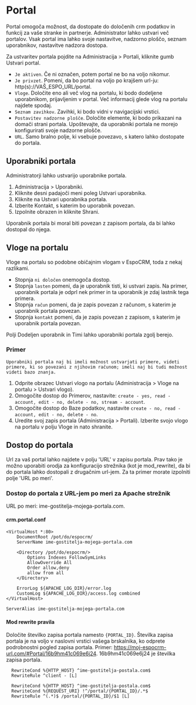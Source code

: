 # Portal

Portal omogoča možnost, da dostopate do določenih crm podatkov in funkcij za vaše stranke in partnerje. Administrator lahko ustvari več portalov. Vsak portal ima lahko svoje nastavitve, nadzorno ploščo, seznam uporabnikov, nastavitve nadzora dostopa.

Za ustvaritev portala pojdite na Administracija > Portali, kliknite gumb Ustvari portal.

* `Je aktiven`. Če ni označen, potem portal ne bo na voljo nikomur.
* `Je privzet`. Pomeni, da bo portal na voljo po krajšem url-ju: http(s)://VAŠ_ESPO_URL/portal.
* `Vloge`. Določite eno ali več vlog na portalu, ki bodo dodeljene uporabnikom, prijavljenim v portal. Več informacij glede vlog na portalu najdete spodaj.
* `Seznam zavihkov`. Zavihki, ki bodo vidni v navigacijski vrstici.
* `Postavitev nadzorne plošče`. Določite elemente, ki bodo prikazani na domači strani portala. Upoštevajte, da uporabniki portala ne morejo konfigurirati svoje nadzorne plošče.
* `URL`. Samo bralno polje, ki vsebuje povezavo, s katero lahko dostopate do portala.

## Uporabniki portala

Administratorji lahko ustvarijo uporabnike portala.

1. Administracija > Uporabniki.
2. Kliknite desni padajoči meni poleg Ustvari uporabnika.
3. Kliknite na Ustvari uporabnika portala.
4. Izberite Kontakt, s katerim bo uporabnik povezan.
5. Izpolnite obrazen in kliknite Shrani.

Uporabnik portala bi moral biti povezan z zapisom portala, da bi lahko dostopal do njega.

## Vloge na portalu

Vloge na portalu so podobne običajnim vlogam v EspoCRM, toda z nekaj razlikami.

* Stopnja `ni določen` onemogoča dostop.
* Stopnja `lasten` pomeni, da je uporabnik tisti, ki ustvari zapis. Na primer, uporabnik portala je odprl nek primer in ta uporabnik je zdaj lastnik tega primera.
* Stopnja `račun` pomeni, da je zapis povezan z računom, s katerim je uporabnik portala povezan.
* Stopnja `kontakt` pomeni, da je zapis povezan z zapisom, s katerim je uporabnik portala povezan.

Polji Dodeljen uporabnik in Timi lahko uporabniki portala zgolj berejo.

### Primer

`Uporabniki portala naj bi imeli možnost ustvarjati primere, videti primere, ki so povezani z njihovim računom; imeli naj bi tudi možnost videti bazo znanja.`

1. Odprite obrazec Ustvari vlogo na portalu (Administracija > Vloge na portalu > Ustvari vlogo).
2. Omogočite dostop do Primerov, nastavite: `create - yes, read - account, edit - no, delete - no, stream - account`.
3. Omogočite dostop do Baze podatkov, nastavite `create - no, read - account, edit - no, delete - no`.
4. Uredite svoj zapis portala (Administracija > Portali). Izberite svojo vlogo na portalu v polju Vloge in nato shranite.

## Dostop do portala

Url za vaš portal lahko najdete v polju 'URL' v zapisu portala. Prav tako je možno uporabiti orodja za konfiguracijo strežnika (kot je mod_rewrite), da bi do portala lahko dostopali z drugačnim url-jem. Za ta primer morate izpolniti polje 'URL po meri'.

### Dostop do portala z URL-jem po meri za Apache strežnik

URL po meri: ime-gostitelja-mojega-portala.com.

#### crm.portal.conf
```
<VirtualHost *:80>
	DocumentRoot /pot/do/espocrm/
	ServerName ime-gostitelja-mojega-portala.com

    <Directory /pot/do/espocrm/>
        Options Indexes FollowSymLinks
        AllowOverride All
        Order allow,deny
        allow from all
    </Directory>

	ErrorLog ${APACHE_LOG_DIR}/error.log
	CustomLog ${APACHE_LOG_DIR}/access.log combined
</VirtualHost>

ServerAlias ime-gostitelja-mojega-portala.com

```

#### Mod rewrite pravila

Določite številko zapisa portala namesto `{PORTAL_ID}`. Številka zapisa portala je na voljo v naslovni vrstici vašega brskalnika, ko odprete podrobnostni pogled zapisa portala. Primer: https://moj-espocrm-url.com/#Portal/16b9hm41c069e6j24. 16b9hm41c069e6j24 je številka zapisa portala.

```
  RewriteCond %{HTTP_HOST} ^ime-gostitelja-postala.com$
  RewriteRule ^client - [L]

  RewriteCond %{HTTP_HOST} ^ime-gostitelja-postala.com$
  RewriteCond %{REQUEST_URI} !^/portal/{PORTAL_ID}/.*$
  RewriteRule ^(.*)$ /portal/{PORTAL_ID}/$1 [L]
```
